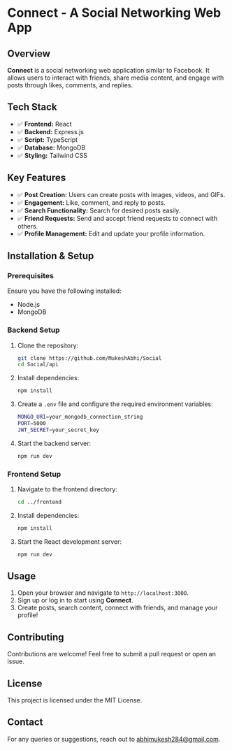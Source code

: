 # Connect - A Social Networking Web App

## Overview
**Connect** is a social networking web application similar to Facebook. It allows users to interact with friends, share media content, and engage with posts through likes, comments, and replies.

## Tech Stack
- ✅ **Frontend:** React
- ✅ **Backend:** Express.js
- ✅ **Script:** TypeScript
- ✅ **Database:** MongoDB
- ✅ **Styling:** Tailwind CSS

## Key Features
- ✅ **Post Creation:** Users can create posts with images, videos, and GIFs.
- ✅ **Engagement:** Like, comment, and reply to posts.
- ✅ **Search Functionality:** Search for desired posts easily.
- ✅ **Friend Requests:** Send and accept friend requests to connect with others.
- ✅ **Profile Management:** Edit and update your profile information.

## Installation & Setup
### Prerequisites
Ensure you have the following installed:
- Node.js
- MongoDB

### Backend Setup
1. Clone the repository:
   ```sh
   git clone https://github.com/MukeshAbhi/Social
   cd Social/api
   ```
2. Install dependencies:
   ```sh
   npm install
   ```
3. Create a `.env` file and configure the required environment variables:
   ```sh
   MONGO_URI=your_mongodb_connection_string
   PORT=5000
   JWT_SECRET=your_secret_key
   ```
4. Start the backend server:
   ```sh
   npm run dev
   ```

### Frontend Setup
1. Navigate to the frontend directory:
   ```sh
   cd ../frontend
   ```
2. Install dependencies:
   ```sh
   npm install
   ```
3. Start the React development server:
   ```sh
   npm run dev
   ```

## Usage
1. Open your browser and navigate to `http://localhost:3000`.
2. Sign up or log in to start using **Connect**.
3. Create posts, search content, connect with friends, and manage your profile!

## Contributing
Contributions are welcome! Feel free to submit a pull request or open an issue.

## License
This project is licensed under the MIT License.

## Contact
For any queries or suggestions, reach out to abhimukesh284@gmail.com.

